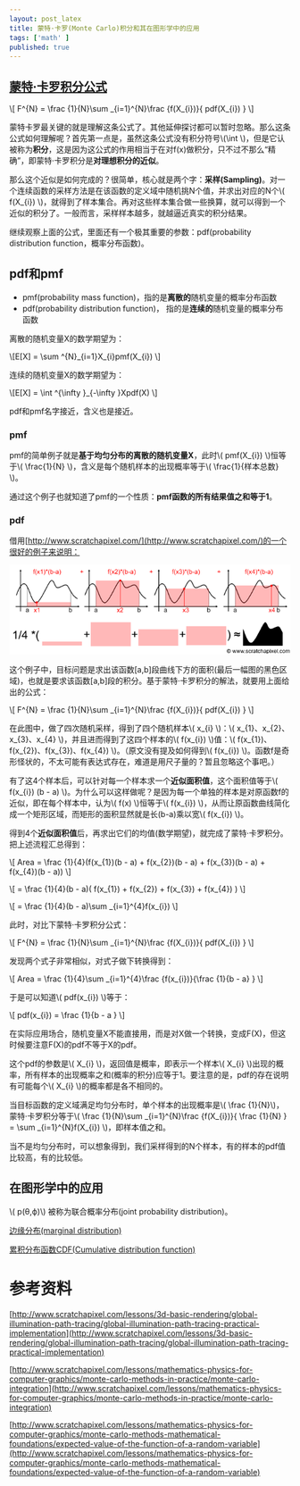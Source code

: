 ```yaml
---
layout: post_latex
title: 蒙特·卡罗(Monte Carlo)积分和其在图形学中的应用
tags: ['math' ]
published: true
---
```



<!--more-->

## [蒙特·卡罗积分公式](https://en.wikipedia.org/wiki/Monte_Carlo_integration)

\\[ F\^\{N\} = \\frac \{1\}\{N\}\\sum \_\{i=1\}\^\{N\}\\frac \{f(X\_\{i\})\}\{ pdf(X\_\{i\}) \} \\]

蒙特卡罗最关键的就是理解这条公式了。其他延伸探讨都可以暂时忽略。那么这条公式如何理解呢？首先第一点是，虽然这条公式没有积分符号\\(\\int  \\)，但是它认被称为**积分**，这是因为这公式的作用相当于在对f(x)做积分，只不过不那么“精确”，即蒙特·卡罗积分是**对理想积分的近似**。

那么这个近似是如何完成的？很简单，核心就是两个字：**采样(Sampling)**。对一个连续函数的采样方法是在该函数的定义域中随机挑N个值，并求出对应的N个\\( f(X\_\{i\}) \\)，就得到了样本集合。再对这些样本集合做一些换算，就可以得到一个近似的积分了。一般而言，采样样本越多，就越逼近真实的积分结果。

继续观察上面的公式，里面还有一个极其重要的参数：pdf(probability distribution function，概率分布函数)。

## pdf和pmf

- pmf(probability mass function)，指的是**离散的**随机变量的概率分布函数
- pdf(probability distribution function)， 指的是**连续的**随机变量的概率分布函数

离散的随机变量X的数学期望为：

\\[E[X] = \\sum \^\{N\}\_\{i=1\}X\_\{i\}pmf(X\_\{i\}) \\]

连续的随机变量X的数学期望为：

\\[E[X] = \\int \^\{\\infty \}\_\{-\\infty \}Xpdf(X) \\]

pdf和pmf名字接近，含义也是接近。

### pmf

pmf的简单例子就是**基于均匀分布的离散的随机变量X**，此时\\( pmf(X\_\{i\}) \\)恒等于\\( \\frac\{1\}\{N\} \\)，含义是每个随机样本的出现概率等于\\( \\frac\{1\}\{样本总数\} \\)。

通过这个例子也就知道了pmf的一个性质：**pmf函数的所有结果值之和等于1**。

### pdf

借用[http://www.scratchapixel.com/](http://www.scratchapixel.com/)的一个很好的例子来说明：

![1.png](../images/2016.8/1.png)

这个例子中，目标问题是求出该函数[a,b]段曲线下方的面积(最后一幅图的黑色区域)，也就是要求该函数[a,b]段的积分。基于蒙特·卡罗积分的解法，就要用上面给出的公式：

\\[ F\^\{N\} = \\frac \{1\}\{N\}\\sum \_\{i=1\}\^\{N\}\\frac \{f(X\_\{i\})\}\{ pdf(X\_\{i\}) \} \\]

在此图中，做了四次随机采样，得到了四个随机样本\\( x\_\{i\} \\)：\\( x\_\{1\}、x\_\{2\}、x\_\{3\}、x\_\{4\} \\)，并且进而得到了这四个样本的\\( f(x\_\{i\}) \\)值：\\( f(x\_\{1\})、f(x\_\{2\})、f(x\_\{3\})、f(x\_\{4\}) \\)。（原文没有提及如何得到\\( f(x\_\{i\}) \\)。函数f是奇形怪状的，不太可能有表达式存在，难道是用尺子量的？暂且忽略这个事吧。）

有了这4个样本后，可以针对每一个样本求一个**近似面积值**，这个面积值等于\\( f(x\_\{i\})  (b - a) \\)。为什么可以这样做呢？是因为每一个单独的样本是对原函数f的近似，即在每个样本中，认为\\( f(x) \\)恒等于\\( f(x\_\{i\}) \\)，从而让原函数曲线简化成一个矩形区域，而矩形的面积显然就是长(b-a)乘以宽\\( f(x\_\{i\}) \\)。

得到4个**近似面积值**后，再求出它们的均值(数学期望)，就完成了蒙特·卡罗积分。把上述流程汇总得到：

\\[ Area = \\frac \{1\}\{4\}(f(x\_\{1\})(b - a) + f(x\_\{2\})(b - a) + f(x\_\{3\})(b - a) + f(x\_\{4\})(b - a)) \\]

\\[ = \\frac \{1\}\{4\}(b - a)( f(x\_\{1\}) + f(x\_\{2\}) + f(x\_\{3\}) + f(x\_\{4\}) ) \\]

\\[ = \\frac \{1\}\{4\}(b - a)\\sum \_\{i=1\}\^\{4\}f(x\_\{i\}) \\]

此时，对比下蒙特·卡罗积分公式：

\\[ F\^\{N\} = \\frac \{1\}\{N\}\\sum \_\{i=1\}\^\{N\}\\frac \{f(X\_\{i\})\}\{ pdf(X\_\{i\}) \} \\]

发现两个式子非常相似，对式子做下转换得到：

\\[ Area =  \\frac \{1\}\{4\}\\sum \_\{i=1\}\^\{4\}\\frac \{f(x\_\{i\})\}\{\\frac \{1\}\{b - a\} \} \\]


于是可以知道\\( pdf(x\_\{i\}) \\)等于：

\\[ pdf(x\_\{i\}) = \\frac \{1\}\{b - a \} \\]



在实际应用场合，随机变量X不能直接用，而是对X做一个转换，变成F(X)，但这时候要注意F(X)的pdf不等于X的pdf。


这个pdf的参数是\\( X\_\{i\} \\)，返回值是概率，即表示一个样本\\( X\_\{i\} \\)出现的概率，所有样本的出现概率之和(概率的积分)应等于1。要注意的是，pdf的存在说明有可能每个\\( X\_\{i\} \\)的概率都是各不相同的。


当目标函数的定义域满足均匀分布时，单个样本的出现概率是\\( \\frac \{1\}\{N\}\\)，蒙特·卡罗积分等于\\( \\frac \{1\}\{N\}\\sum \_\{i=1\}\^\{N\}\\frac \{f(X\_\{i\})\}\{ \\frac \{1\}\{N\} \} = \\sum \_\{i=1\}\^\{N\}f(X\_\{i\})  \\)，即样本值之和。

当不是均匀分布时，可以想象得到，我们采样得到的N个样本，有的样本的pdf值比较高，有的比较低。

## 在图形学中的应用



\\( p(θ,ϕ)\\) 被称为联合概率分布(joint probability distribution)。

[边缘分布(marginal distribution)](https://en.wikipedia.org/wiki/Marginal_distribution)

[累积分布函数CDF(Cumulative distribution function)](https://en.wikipedia.org/wiki/Cumulative_distribution_function)

# 参考资料

[http://www.scratchapixel.com/lessons/3d-basic-rendering/global-illumination-path-tracing/global-illumination-path-tracing-practical-implementation](http://www.scratchapixel.com/lessons/3d-basic-rendering/global-illumination-path-tracing/global-illumination-path-tracing-practical-implementation)


[http://www.scratchapixel.com/lessons/mathematics-physics-for-computer-graphics/monte-carlo-methods-in-practice/monte-carlo-integration](http://www.scratchapixel.com/lessons/mathematics-physics-for-computer-graphics/monte-carlo-methods-in-practice/monte-carlo-integration)

[http://www.scratchapixel.com/lessons/mathematics-physics-for-computer-graphics/monte-carlo-methods-mathematical-foundations/expected-value-of-the-function-of-a-random-variable](http://www.scratchapixel.com/lessons/mathematics-physics-for-computer-graphics/monte-carlo-methods-mathematical-foundations/expected-value-of-the-function-of-a-random-variable)